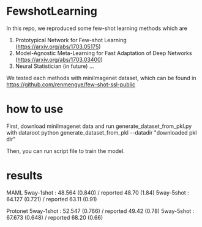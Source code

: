 # FewshotLearning

In this repo, we reproduced some few-shot learning methods which are 

1. Prototypical Network for Few-shot Learning (https://arxiv.org/abs/1703.05175)
2. Model-Agnostic Meta-Learning for Fast Adaptation of Deep Networks (https://arxiv.org/abs/1703.03400)
3. Neural Statistician (in future)
...

We tested each methods with miniImagenet dataset, which can be found in https://github.com/renmengye/few-shot-ssl-public

# how to use
First, download miniImagenet data and run generate_dataset_from_pkl.py with dataroot
python generate_dataset_from_pkl --datadir "downloaded pkl dir"

Then, you can run script file to train the model. 

# results
MAML
5way-1shot : 48.564 (0.840)  / reported 48.70 (1.84)
5way-5shot : 64.127 (0.721)  /  reported 63.11 (0.91)

Protonet
5way-1shot : 52.547 (0.766)  / reported 49.42 (0.78)
5way-5shot : 67.673 (0.648)  /  reported 68.20 (0.66)

